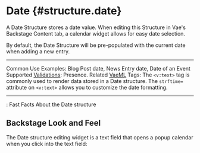# Date {#structure.date}

A Date Structure stores a date value. When editing this Structure in
Vae's Backstage Content tab, a calendar widget allows for easy date
selection.

By default, the Date Structure will be pre-populated with the current
date when adding a new entry.

  ---------------------------------------- ---------------------------------------------------------------------------------------------------------------------------------------------------------------------
  Common Use Examples:                     Blog Post date, News Entry date, Date of an Event
  Supported [Validations](#validations):   Presence.
  Related [VaeML](#vaeml) Tags:            The `<v:text>` tag is commonly used to render data stored in a Date structure. The `strftime=` attribute on `<v:text>` allows you to customize the date formatting.
  ---------------------------------------- ---------------------------------------------------------------------------------------------------------------------------------------------------------------------

  : Fast Facts About the Date structure

## Backstage Look and Feel

The Date structure editing widget is a text field that opens a popup
calendar when you click into the text field:
